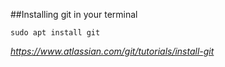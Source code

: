 ##Installing git in your terminal

`sudo apt install git`

*https://www.atlassian.com/git/tutorials/install-git*
